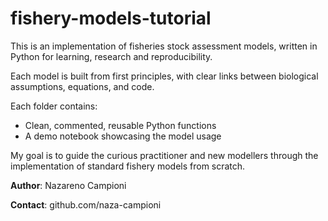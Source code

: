 # fishery-models-tutorial

This is an implementation of fisheries stock assessment models, written in Python for learning, research and reproducibility.

Each model is built from first principles, with clear links between biological assumptions, equations, and code.

Each folder contains:
- Clean, commented, reusable Python functions
- A demo notebook showcasing the model usage

My goal is to guide the curious practitioner and new modellers through the implementation of standard fishery models from scratch.

**Author**: Nazareno Campioni

**Contact**: github.com/naza-campioni
